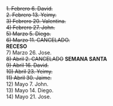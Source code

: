 ~~1. Febrero 6. David.~~  
~~2. Febrero 13. Yeimy.~~  
~~3) Febrero 20. Valentina.~~  
~~4) Febrero 27. John.~~   
~~5) Marzo 5. Diego.~~  
~~6) Marzo 11. CANCELADO.~~  
**RECESO**  
7) Marzo 26. Jose.  
~~8) Abril 2. CANCELADO~~
**SEMANA SANTA**  
~~9) Abril 16. David.~~    
~~10) Abril 23. Yeimy.~~  
~~11) Abril 30. Jaime.~~  
12) Mayo 7.  John.    
13) Mayo 14. Diego.  
14) Mayo 21. Jose.

